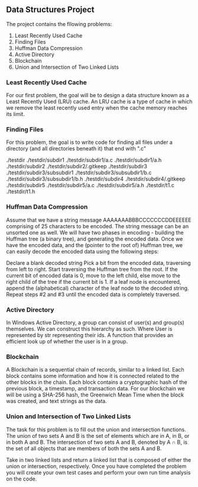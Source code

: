 ## Data Structures Project

The project contains the fllowing problems:

1. Least Recently Used Cache
2. Finding Files
3. Huffman Data Compression
4. Active Directory
5. Blockchain
6. Union and Intersection of Two Linked Lists

### Least Recently Used Cache

For our first problem, the goal will be to design a data structure known as a Least Recently Used (LRU) cache. An LRU cache is a type of cache in which we remove the least recently used entry when the cache memory reaches its limit. 

### Finding Files

For this problem, the goal is to write code for finding all files under a directory (and all directories beneath it) that end with ".c"

./testdir
./testdir/subdir1
./testdir/subdir1/a.c
./testdir/subdir1/a.h
./testdir/subdir2
./testdir/subdir2/.gitkeep
./testdir/subdir3
./testdir/subdir3/subsubdir1
./testdir/subdir3/subsubdir1/b.c
./testdir/subdir3/subsubdir1/b.h
./testdir/subdir4
./testdir/subdir4/.gitkeep
./testdir/subdir5
./testdir/subdir5/a.c
./testdir/subdir5/a.h
./testdir/t1.c
./testdir/t1.h

### Huffman Data Compression

Assume that we have a string message AAAAAAABBBCCCCCCCDDEEEEEE comprising of 25 characters to be encoded. The string message can be an unsorted one as well. We will have two phases in encoding - building the Huffman tree (a binary tree), and generating the encoded data. Once we have the encoded data, and the (pointer to the root of) Huffman tree, we can easily decode the encoded data using the following steps:

Declare a blank decoded string
Pick a bit from the encoded data, traversing from left to right.
Start traversing the Huffman tree from the root.
If the current bit of encoded data is 0, move to the left child, else move to the right child of the tree if the current bit is 1.
If a leaf node is encountered, append the (alphabetical) character of the leaf node to the decoded string.
Repeat steps #2 and #3 until the encoded data is completely traversed.

### Active Directory

In Windows Active Directory, a group can consist of user(s) and group(s) themselves. We can construct this hierarchy as such. Where User is represented by str representing their ids. A function that provides an efficient look up of whether the user is in a group.

### Blockchain

A Blockchain is a sequential chain of records, similar to a linked list. Each block contains some information and how it is connected related to the other blocks in the chain. Each block contains a cryptographic hash of the previous block, a timestamp, and transaction data. For our blockchain we will be using a SHA-256 hash, the Greenwich Mean Time when the block was created, and text strings as the data.

### Union and Intersection of Two Linked Lists

The task for this problem is to fill out the union and intersection functions. The union of two sets A and B is the set of elements which are in A, in B, or in both A and B. The intersection of two sets A and B, denoted by A ∩ B, is the set of all objects that are members of both the sets A and B.

Take in two linked lists and return a linked list that is composed of either the union or intersection, respectively. Once you have completed the problem you will create your own test cases and perform your own run time analysis on the code.
